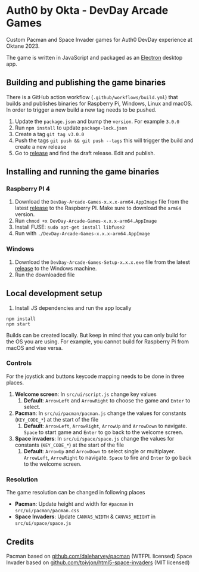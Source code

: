 # Auth0 by Okta - DevDay Arcade Games

Custom Pacman and Space Invader games for Auth0 DevDay experience at Oktane 2023.

The game is written in JavaScript and packaged as an [Electron](https://www.electronjs.org/) desktop app.

## Building and publishing the game binaries

There is a GitHub action workflow (`.github/workflows/build.yml`) that builds and publishes binaries for Raspberry Pi, Windows, Linux and macOS. In order to trigger a new build a new tag needs to be pushed.

1. Update the `package.json` and bump the `version`. For example `3.0.0`
2. Run `npm install` to update `package-lock.json` 
3. Create a tag `git tag v3.0.0`
4. Push the tags `git push && git push --tags` this will trigger the build and create a new release
5. Go to [release](https://github.com/oktadev/devdays-arcade-games/releases) and find the draft release. Edit and publish.

## Installing and running the game binaries

### Raspberry PI 4

1. Download the `DevDay-Arcade-Games-x.x.x-arm64.AppImage` file from the latest [release](https://github.com/oktadev/devdays-arcade-games/releases) to the Raspberry PI. Make sure to download the `arm64` version.
2. Run `chmod +x DevDay-Arcade-Games-x.x.x-arm64.AppImage`
3. Install FUSE: `sudo apt-get install libfuse2`
4. Run with `./DevDay-Arcade-Games-x.x.x-arm64.AppImage`

### Windows

1. Download the `DevDay-Arcade-Games-Setup-x.x.x.exe` file from the latest [release](https://github.com/oktadev/devdays-arcade-games/releases) to the Windows machine.
2. Run the downloaded file

## Local development setup

1. Install JS dependencies and run the app locally

```
npm install
npm start
```

Builds can be created locally. But keep in mind that you can only build for the OS you are using. For example, you cannot build for Raspberry Pi from macOS and vise versa.

### Controls

For the joystick and buttons keycode mapping needs to be done in three places.

1. **Welcome screen**: In `src/ui/script.js` change key values
   1. **Default**: `ArrowLeft` and `ArrowRight` to choose the game and `Enter` to select.
2. **Pacman**: In `src/ui/pacman/pacman.js` change the values for constants (`KEY_CODE_*`) at the start of the file
   1. **Default**: `ArrowLeft`, `ArrowRight`, `ArrowUp` and `ArrowDown` to navigate. `Space` to start game and `Enter` to go back to the welcome screen.
3. **Space invaders**: In `src/ui/space/space.js` change the values for constants (`KEY_CODE_*`) at the start of the file
   1. **Default**: `ArrowUp` and `ArrowDown` to select single or multiplayer. `ArrowLeft`, `ArrowRight` to navigate. `Space` to fire and `Enter` to go back to the welcome screen.

### Resolution

The game resolution can be changed in following places

- **Pacman**: Update height and width for `#pacman` in `src/ui/pacman/pacman.css`
- **Space Invaders**: Update `CANVAS_WIDTH` & `CANVAS_HEIGHT` in `src/ui/space/space.js`

## Credits

Pacman based on [github.com/daleharvey/pacman](https://github.com/daleharvey/pacman) (WTFPL licensed)
Space Invader based on [github.com/toivjon/html5-space-invaders](https://github.com/toivjon/html5-space-invaders) (MIT licensed)
